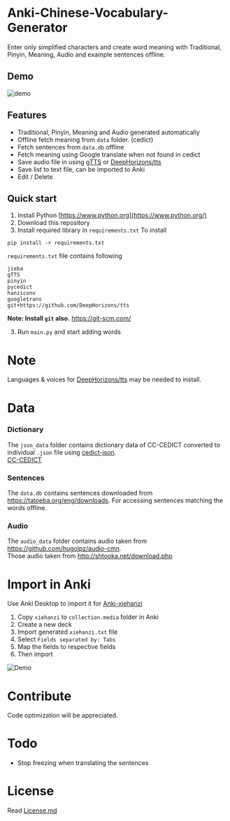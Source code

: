 # Anki-Chinese-Vocabulary-Generator
Enter only simplified characters and create word meaning with Traditional, Pinyin, Meaning, Audio and example sentences offline.

## Demo
![demo](https://raw.githubusercontent.com/infinyte7/Anki-Chinese-Vocabulary-Generator/master/Images/demo.gif)

## Features
- Traditional, Pinyin, Meaning and Audio generated automatically
- Offline fetch meaning from ```data``` folder. (cedict)
- Fetch sentences from ```data.db``` offline 
- Fetch meaning using Google translate when not found in cedict
- Save audio file in using [gTTS](https://gtts.readthedocs.io/) or [DeepHorizons/tts](https://github.com/DeepHorizons/tts)
- Save list to text file, can be imported to Anki
- Edit / Delete 

## Quick start
 1. Install Python [https://www.python.org](https://www.python.org/)
 2. Download this repository 
 2. Install required library in ```requirements.txt```
 To install
```
pip install -r requirements.txt
```
```requirements.txt``` file contains following
```
jieba
gTTS
pinyin
pycedict
hanziconv
googletrans
git+https://github.com/DeepHorizons/tts
```

**Note: Install ```git``` also.**
https://git-scm.com/

3. Run ```main.py``` and start adding words

# Note
Languages & voices for [DeepHorizons/tts](https://github.com/DeepHorizons/tts) may be needed to install.


# Data
### Dictionary
The ```json_data``` folder contains dictionary data of CC-CEDICT converted to individual ```.json``` file using [cedict-json](https://github.com/infinyte7/cedict-json).
<br>[CC-CEDICT](https://www.mdbg.net/chinese/dictionary?page=cedict)

### Sentences
The ```data.db``` contains sentences downloaded from https://tatoeba.org/eng/downloads. For accessing sentences matching the words offline.

### Audio
The ```audio_data``` folder contains audio taken from https://github.com/hugolpz/audio-cmn. <br>Those audio taken from http://shtooka.net/download.php

# Import in Anki 
Use Anki Desktop to import it for [Anki-xiehanzi](https://github.com/infinyte7/Anki-xiehanzi)
1. Copy ```xiehanzi``` to ```collection.media``` folder in Anki
2. Create a new deck
3. Import generated ```xiehanzi.txt``` file
4. Select ```Fields separated by: Tabs```
5. Map the fields to respective fields 
6. Then import

![Demo](https://raw.githubusercontent.com/infinyte7/Anki-Chinese-Vocabulary-Generator/master/Images/import_demo.gif)

# Contribute
Code optimization will be appreciated.

# Todo 
- Stop freezing when translating the sentences

# License
Read [License.md](/License.md)